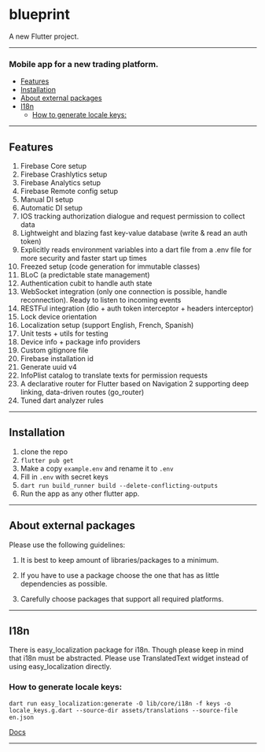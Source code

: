 # blueprint

A new Flutter project.

---

### Mobile app for a new trading platform.

- [Features](#features)
- [Installation](#installation)
- [About external packages](#about-external-packages)
- [I18n](#i18n)
    - [How to generate locale keys:](#how-to-generate-locale-keys)

---

## Features
1. Firebase Core setup
2. Firebase Crashlytics setup
3. Firebase Analytics setup
4. Firebase Remote config setup
5. Manual DI setup
6. Automatic DI setup
7. IOS tracking authorization dialogue and request permission to collect data
8. Lightweight and blazing fast key-value database (write & read an auth token)
9. Explicitly reads environment variables into a dart file from a .env file for more security and faster start up times
10. Freezed setup (code generation for immutable classes)
11. BLoC (a predictable state management)
12. Authentication cubit to handle auth state
13. WebSocket integration (only one connection is possible, handle reconnection). Ready to listen to incoming events
14. RESTFul integration (dio + auth token interceptor + headers interceptor)
15. Lock device orientation
16. Localization setup (support English, French, Spanish)
17. Unit tests + utils for testing
18. Device info + package info providers
19. Custom gitignore file
20. Firebase installation id
21. Generate uuid v4
22. InfoPlist catalog to translate texts for permission requests
23. A declarative router for Flutter based on Navigation 2 supporting deep linking, data-driven routes (go_router)
24. Tuned dart analyzer rules

---

## Installation

1. clone the repo
2. `flutter pub get`
3. Make a copy `example.env` and rename it to `.env`
4. Fill in `.env` with secret keys
5. `dart run build_runner build --delete-conflicting-outputs`
6. Run the app as any other flutter app.

---

## About external packages

Please use the following guidelines:

1. It is best to keep amount of libraries/packages to a minimum.

2. If you have to use a package choose the one that has as little dependencies as possible.

3. Carefully choose packages that support all required platforms.

---

## I18n

There is easy_localization package for i18n. Though please keep in mind that i18n must be
abstracted. Please use TranslatedText widget instead of using easy_localization directly.

### How to generate locale keys:

```shell
dart run easy_localization:generate -O lib/core/i18n -f keys -o locale_keys.g.dart --source-dir assets/translations --source-file en.json
```

[Docs](https://pub.dev/packages/easy_localization#-localization-keys)

---
